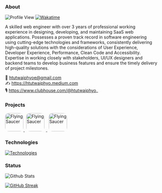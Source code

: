 ### About

![Profile View](https://komarev.com/ghpvc/?username=htutwaiphyoe&color=5A43CB) [![Wakatime](https://wakatime.com/badge/user/89cef132-7873-4db7-8f6d-0d48412d0c33.svg)](https://wakatime.com/@89cef132-7873-4db7-8f6d-0d48412d0c33)

A skilled web engineer with over 3 years of professional working experience in designing, developing, and maintaining SaaS web applications. Possesses a proven track record in software engineering using cutting-edge technologies and frameworks, consistently delivering high-quality solutions with the considerations of User Experience, Developer Experience, Performance, Clean Code and Accessibility. Expertise in working closely with stakeholders, UI/UX designers and backend teams to develop business features and ensure the timely delivery of project milestones.

📧 htutwaiphyoe@gmail.com \
✍️ https://htutwaiphyo.medium.com \
🎙️ https://www.clubhouse.com/@htutwaiphyo_


### Projects
<div align="left">
 <a href="https://www.social.plus/">
 <img  src="https://scontent.fbkk13-2.fna.fbcdn.net/v/t39.30808-6/463238011_1095245429273552_9033383544066233232_n.jpg?_nc_cat=111&ccb=1-7&_nc_sid=6ee11a&_nc_ohc=NSJfL4a6WPAQ7kNvgGXANjd&_nc_zt=23&_nc_ht=scontent.fbkk13-2.fna&_nc_gid=ANy0v43gKyEJjqyONdfs6dn&oh=00_AYBXvCU1G9RNGOAFQOZoR-doIp0PAgB-p1_M2-4h340Wxw&oe=6732B6A1" alt="Flying Saucer" width="60" height="60" style="border-radius: 12px" />
</a>
<a href="https://www.rezerv.co/">
 <img hspace="5"  src="https://play-lh.googleusercontent.com/wcWlM7_mZGnBf18G1JPJp9SUzyYmx4z7_0fbMiK8McP-qHppMxAFHcS9VdWKt5Wa3taG" alt="Flying Saucer" width="60" height="60" style="border-radius: 12px" />
</a>
<a href="https://qr-x.devtrice.dev/">
  <img hspace="5" src="https://www.htutwaiphyo.pro/_next/image?url=%2Fimages%2Fqr-x.png&w=256&q=75" alt="Flying Saucer" width="60" height="60" style="border-radius: 12px" />
</a>
</div>

### Technologies

[![Technologies](https://skillicons.dev/icons?i=html,css,sass,js,ts,tailwind,materialui,react,nextjs,redux,cypress,nodejs,express,mongodb,mysql,firebase,aws,figma&perline=6)](https://skillicons.dev)

### Status

![Github Stats](https://github-readme-stats.vercel.app/api?username=htutwaiphyoe)

[![GitHub Streak](https://github-readme-streak-stats.herokuapp.com/?user=htutwaiphyoe)](https://git.io/streak-stats)
